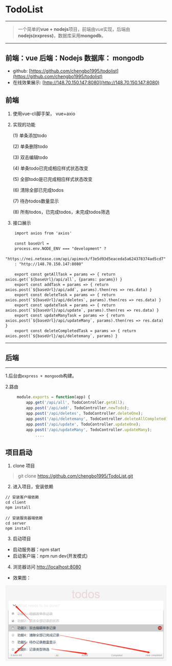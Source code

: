 
# TodoList #
---
> 一个简单的**vue + nodejs**项目，前端由vue实现，后端由**nodejs(express)**，数据库采用**mongodb**。 
---
**前端**：vue
**后端**：Nodejs
**数据库**： mongodb
---
- github: [https://github.com/chengbo1995/todolist](https://github.com/chengbo1995/todolist)
- 在线效果展示: [http://148.70.150.147:8080](http://148.70.150.147:8080)

## 前端 ##

 1. 使用vue-cli脚手架， vue+axio
 2. 实现的功能

    (1) 单条添加todo
    
    (2) 单条删除todo
    
    (3) 双击编辑todo
    
    (4) 单条todo已完成相应样式状态改变
    
    (5) 全部todo是已完成相应样式状态改变
    
    (6) 清除全部已完成todos
    
    (7) 待办todos数量显示
    
    (8) 所有todos，已完成todos，未完成todos筛选

  

 3. 接口展示

```
    import axios from 'axios'
    
    const baseUrl =
    process.env.NODE_ENV === "development" ?
    "https://nei.netease.com/api/apimock/f3e5d93d5eaceda5a624378374ad5cd7"
    : "http://148.70.150.147:8080"
    
    export const getAllTask = params => { return axios.get(`${baseUrl}/api/all`, {params: params}) }
    export const addTask = params => { return axios.post(`${baseUrl}/api/add`, params).then(res => res.data) }
    export const deleteTask = params => { return axios.post(`${baseUrl}/api/deletes`, params).then(res => res.data) }
    export const updateTask = params => { return axios.post(`${baseUrl}/api/update`, params).then(res => res.data) }
    export const updateManyTask = params => { return axios.post(`${baseUrl}/api/updateMany`, params).then(res => res.data) }
    export const deleteCompletedTask = params => { return axios.post(`${baseUrl}/api/deletemany`, params) }
```
---

## 后端 ##
---
1.后台由`express + mongoodb`构建。

2.路由

   ```javascript
        module.exports = function(app) {
            app.get('/api/all', TodoController.getAll);
            app.post('/api/add', TodoController.newTodo);
            app.post('/api/deletes', TodoController.deleteOne);
            app.post('/api/deletemany', TodoController.deleteAllCompleted);
            app.post('/api/update', TodoController.updateOne);
            app.post('/api/updateMany', TodoController.updateMany);
                ....
   ```
## 项目启动

1. clone 项目
> git clone https://github.com/chengbo1995/TodoList.git
2. 进入项目，安装依赖
```
// 安装客户端依赖
cd client
npm install

// 安装服务器端依赖
cd server
npm install
```
3. 启动项目
- 启动服务器：npm start
- 启动客户端：npm run dev(开发模式)

4. 浏览器访问 [http://localhost:8080](http://localhost:8080)

- 效果图：

![TodoList在线效果展示](/TodoList在线效果展示.png)

